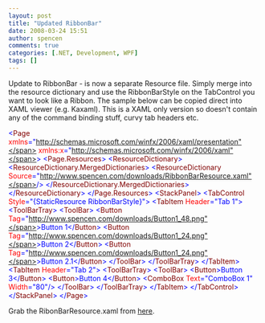 ```yaml
---
layout: post
title: "Updated RibbonBar"
date: 2008-03-24 15:51
author: spencen
comments: true
categories: [.NET, Development, WPF]
tags: []
---
```



Update to RibbonBar - is now a separate Resource file. Simply merge into the resource dictionary and use the RibbonBarStyle on the TabControl you want to look like a Ribbon. The sample below can be copied direct into XAML viewer (e.g. Kaxaml). This is a XAML only version so doesn't contain any of the command binding stuff, curvy tab headers etc.
 <div>

<span style="color: #0000ff">&lt;</span><span style="color: #800000">Page</span>
<span style="color: #ff0000">xmlns</span><span style="color: #0000ff">="http://schemas.microsoft.com/winfx/2006/xaml/presentation"</span>
<span style="color: #ff0000">xmlns:x</span><span style="color: #0000ff">="http://schemas.microsoft.com/winfx/2006/xaml"</span><span style="color: #0000ff">&gt;</span>
<span style="color: #0000ff">&lt;</span><span style="color: #800000">Page.Resources</span><span style="color: #0000ff">&gt;</span>
<span style="color: #0000ff">&lt;</span><span style="color: #800000">ResourceDictionary</span><span style="color: #0000ff">&gt;</span>
<span style="color: #0000ff">&lt;</span><span style="color: #800000">ResourceDictionary.MergedDictionaries</span><span style="color: #0000ff">&gt;</span>
<span style="color: #0000ff">&lt;</span><span style="color: #800000">ResourceDictionary</span> <span style="color: #ff0000">Source</span><span style="color: #0000ff">="http://www.spencen.com/downloads/RibbonBarResource.xaml"</span><span style="color: #0000ff">/&gt;</span>
<span style="color: #0000ff">&lt;/</span><span style="color: #800000">ResourceDictionary.MergedDictionaries</span><span style="color: #0000ff">&gt;</span>
<span style="color: #0000ff">&lt;/</span><span style="color: #800000">ResourceDictionary</span><span style="color: #0000ff">&gt;</span>
<span style="color: #0000ff">&lt;/</span><span style="color: #800000">Page.Resources</span><span style="color: #0000ff">&gt;</span>
<span style="color: #0000ff">&lt;</span><span style="color: #800000">StackPanel</span><span style="color: #0000ff">&gt;</span>
<span style="color: #0000ff">&lt;</span><span style="color: #800000">TabControl</span> <span style="color: #ff0000">Style</span><span style="color: #0000ff">="{StaticResource RibbonBarStyle}"</span><span style="color: #0000ff">&gt;</span>
<span style="color: #0000ff">&lt;</span><span style="color: #800000">TabItem</span> <span style="color: #ff0000">Header</span><span style="color: #0000ff">="Tab 1"</span><span style="color: #0000ff">&gt;</span>
<span style="color: #0000ff">&lt;</span><span style="color: #800000">ToolBarTray</span><span style="color: #0000ff">&gt;</span>
<span style="color: #0000ff">&lt;</span><span style="color: #800000">ToolBar</span><span style="color: #0000ff">&gt;</span>
<span style="color: #0000ff">&lt;</span><span style="color: #800000">Button</span> <span style="color: #ff0000">Tag</span><span style="color: #0000ff">="http://www.spencen.com/downloads/Button1_48.png"</span><span style="color: #0000ff">&gt;</span>Button 1<span style="color: #0000ff">&lt;/</span><span style="color: #800000">Button</span><span style="color: #0000ff">&gt;</span>
<span style="color: #0000ff">&lt;</span><span style="color: #800000">Button</span> <span style="color: #ff0000">Tag</span><span style="color: #0000ff">="http://www.spencen.com/downloads/Button1_24.png"</span><span style="color: #0000ff">&gt;</span>Button 2<span style="color: #0000ff">&lt;/</span><span style="color: #800000">Button</span><span style="color: #0000ff">&gt;</span>
<span style="color: #0000ff">&lt;</span><span style="color: #800000">Button</span> <span style="color: #ff0000">Tag</span><span style="color: #0000ff">="http://www.spencen.com/downloads/Button1_24.png"</span><span style="color: #0000ff">&gt;</span>Button 2.1<span style="color: #0000ff">&lt;/</span><span style="color: #800000">Button</span><span style="color: #0000ff">&gt;</span>
<span style="color: #0000ff">&lt;/</span><span style="color: #800000">ToolBar</span><span style="color: #0000ff">&gt;</span>
<span style="color: #0000ff">&lt;/</span><span style="color: #800000">ToolBarTray</span><span style="color: #0000ff">&gt;</span>
<span style="color: #0000ff">&lt;/</span><span style="color: #800000">TabItem</span><span style="color: #0000ff">&gt;</span>
<span style="color: #0000ff">&lt;</span><span style="color: #800000">TabItem</span> <span style="color: #ff0000">Header</span><span style="color: #0000ff">="Tab 2"</span><span style="color: #0000ff">&gt;</span>
<span style="color: #0000ff">&lt;</span><span style="color: #800000">ToolBarTray</span><span style="color: #0000ff">&gt;</span>
<span style="color: #0000ff">&lt;</span><span style="color: #800000">ToolBar</span><span style="color: #0000ff">&gt;</span>
<span style="color: #0000ff">&lt;</span><span style="color: #800000">Button</span><span style="color: #0000ff">&gt;</span>Button 3<span style="color: #0000ff">&lt;/</span><span style="color: #800000">Button</span><span style="color: #0000ff">&gt;</span>
<span style="color: #0000ff">&lt;</span><span style="color: #800000">Button</span><span style="color: #0000ff">&gt;</span>Button 4<span style="color: #0000ff">&lt;/</span><span style="color: #800000">Button</span><span style="color: #0000ff">&gt;</span>
<span style="color: #0000ff">&lt;</span><span style="color: #800000">ComboBox</span> <span style="color: #ff0000">Text</span><span style="color: #0000ff">="ComboBox 1"</span> <span style="color: #ff0000">Width</span><span style="color: #0000ff">="80"</span><span style="color: #0000ff">/&gt;</span>
<span style="color: #0000ff">&lt;/</span><span style="color: #800000">ToolBar</span><span style="color: #0000ff">&gt;</span>
<span style="color: #0000ff">&lt;/</span><span style="color: #800000">ToolBarTray</span><span style="color: #0000ff">&gt;</span>
<span style="color: #0000ff">&lt;/</span><span style="color: #800000">TabItem</span><span style="color: #0000ff">&gt;</span>
<span style="color: #0000ff">&lt;/</span><span style="color: #800000">TabControl</span><span style="color: #0000ff">&gt;</span>
<span style="color: #0000ff">&lt;/</span><span style="color: #800000">StackPanel</span><span style="color: #0000ff">&gt;</span>
<span style="color: #0000ff">&lt;/</span><span style="color: #800000">Page</span><span style="color: #0000ff">&gt;</span>
</div>


Grab the RibonBarResource.xaml from [here](http://www.spencen.com/downloads/RibbonBarResource.xaml).


